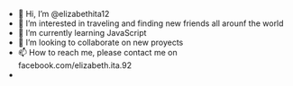 - 👋 Hi, I’m @elizabethita12
- 👀 I’m interested in traveling and finding new friends all arounf the world
- 🌱 I’m currently learning JavaScript
- 💞️ I’m looking to collaborate on new proyects 
- 📫 How to reach me, please contact me on facebook.com/elizabeth.ita.92
- 

<!---
elizabethita12/elizabethita12 is a ✨ special ✨ repository because its `README.md` (this file) appears on your GitHub profile.
You can click the Preview link to take a look at your changes.
--->
